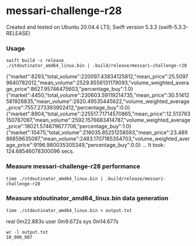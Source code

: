 # messari-challenge-r28

Created and tested on Ubuntu 20.04.4 LTS; Swift version 5.3.3 (swift-5.3.3-RELEASE)

### Usage
```
swift build -c release
./stdoutinator_amd64_linux.bin | .build/release/messari-challenge-r28
```

{"market":8293,"total_volume":220097.43834125812,"mean_price":25.50979640782012,"mean_volume":2529.8556131179093,"volume_weighted_average_price":8627.95746475603,"percentage_buy":1.0}
{"market":4450,"total_volume":230603.59119214735,"mean_price":30.51412581926835,"mean_volume":2620.49535445622,"volume_weighted_average_price":7557.273393902412,"percentage_buy":0.0}
{"market":8904,"total_volume":225517.71714570865,"mean_price":12.513763150787097,"mean_volume":2592.1576683414787,"volume_weighted_average_price":18021.574679677706,"percentage_buy":1.0}
{"market":10475,"total_volume":216035.85251258593,"mean_price":23.48986859635097,"mean_volume":2483.1707185354703,"volume_weighted_average_price":9196.980035305349,"percentage_buy":0.0}
...
It took: 124.68546078300096 secs.

### Measure messari-challenge-r28 performance
```
time ./stdoutinator_amd64_linux.bin | .build/release/messari-challenge-r28
```

### Measure stdoutinator_amd64_linux.bin data generation
```
time ./stdoutinator_amd64_linux.bin > output.txt
```

real	0m22.883s
user	0m9.672s
sys	0m14.677s

```
wc -l output.txt 
10_000_007
```
